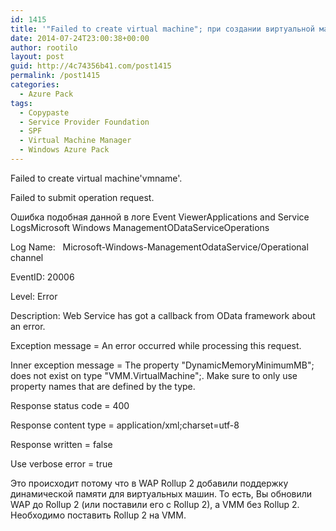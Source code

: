 ```yaml
---
id: 1415
title: '"Failed to create virtual machine"; при создании виртуальной машины в Windows Azure Pack'
date: 2014-07-24T23:00:38+00:00
author: rootilo
layout: post
guid: http://4c74356b41.com/post1415
permalink: /post1415
categories:
  - Azure Pack
tags:
  - Copypaste
  - Service Provider Foundation
  - SPF
  - Virtual Machine Manager
  - Windows Azure Pack
---
```

Failed to create virtual machine'vmname'.
  
Failed to submit operation request.

Ошибка подобная данной в логе Event ViewerApplications and Service LogsMicrosoft Windows ManagementODataServiceOperations

Log Name:   Microsoft-Windows-ManagementOdataService/Operational channel
  
EventID: 20006
  
Level: Error
  
Description: Web Service has got a callback from OData framework about an error.
  
Exception message = An error occurred while processing this request.
  
Inner exception message = The property "DynamicMemoryMinimumMB"; does not exist on type "VMM.VirtualMachine";. Make sure to only use property names that are defined by the type.
  
Response status code = 400
  
Response content type = application/xml;charset=utf-8
  
Response written = false
  
Use verbose error = true

Это происходит потому что в WAP Rollup 2 добавили поддержку динамической памяти для виртуальных машин. То есть, Вы обновили WAP до Rollup 2 (или поставили его с Rollup 2), а VMM без Rollup 2. Необходимо поставить Rollup 2 на VMM.